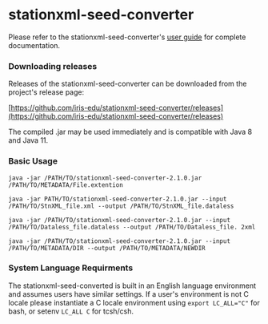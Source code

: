 # stationxml-seed-converter
Please refer to the stationxml-seed-converter's [user guide](https://iris-edu.github.io/stationxml-seed-converter/) for complete documentation. 

### Downloading releases

Releases of the stationxml-seed-converter can be downloaded from the project's release page:

[https://github.com/iris-edu/stationxml-seed-converter/releases](https://github.com/iris-edu/stationxml-seed-converter/releases)

The compiled .jar may be used immediately and is compatible with Java 8 and Java 11.

### Basic Usage

  `java -jar /PATH/TO/stationxml-seed-converter-2.1.0.jar /PATH/TO/METADATA/File.extention`

  `java -jar PATH/TO/stationxml-seed-converter-2.1.0.jar --input /PATH/TO/StnXML_file.xml --output /PATH/TO/StnXML_file.dataless`

  `java -jar /PATH/TO/stationxml-seed-converter-2.1.0.jar --input /PATH/TO/Dataless_file.dataless --output /PATH/TO/Dataless_file. 2xml`

  `java -jar /PATH/TO/stationxml-seed-converter-2.1.0.jar --input /PATH/TO/METADATA/DIR --output /PATH/TO/METADATA/NEWDIR`


### System Language Requirments 

The stationxml-seed-converted is built in an English language environment and assumes users have similar settings. If a user's     environment is not C locale please instantiate a C locale environment using `export LC_ALL="C"` for bash, or setenv `LC_ALL C` for tcsh/csh.

